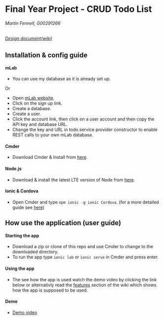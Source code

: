 # Final Year Project - CRUD Todo List
###### Martin Fennell, G00291266

###### [Design document(wiki)](https://github.com/MartinFen/Final-Year-Project/wiki)

## Installation & config guide

#### mLab
- You can use my database as it is already set up.

Or

- Open [mLab website](https://mlab.com).
- Click on the sign up link.
- Create a database.
- Create a user.
- Click the account link, then click on a user account and then copy the API key and database URL.
- Change the key and URL in todo.service provider constructor to enable REST calls to your own mLab database.

#### Cmder
- Download Cmder & Install from [here](http://cmder.net/).

#### Node.js 
- Download & install the latest LTE version of Node from [here](https://nodejs.org/en/download/releases/).

#### Ionic & Cordova
- Open Cmder and type `npm ionic -g ionic Cordova`. (for a more detailed guide see [here](https://ionicframework.com/docs/intro/installation/))

## How use the application (user guide)

#### Starting the app
- Download a zip or clone of this repo and use Cmder to change to the downloaded directory.
- To run the app type `ionic lab` or `ionic serve` in Cmder and press enter.

#### Using the app
- The see how the app is used watch the demo video by clicking the link below or alternativly read the [features](https://github.com/MartinFen/Final-Year-Project/wiki/06.-Features-of-the-Implementation) section of the wiki which shows how the app is supposed to be used.

#### Demo
- [Demo video](https://youtu.be/39WOJlICQZY)
